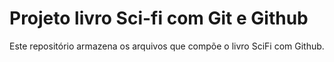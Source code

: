 # Projeto livro Sci-fi com Git e Github

Este repositório armazena os arquivos que compõe o livro SciFi com Github.